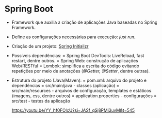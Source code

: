 # Spring Boot

- Framework que auxilia a criação de aplicações Java baseadas no Spring Framework.
- Define as configurações necessárias para execução: *just run*.
- Criação de um projeto: [Spring Initializr](https://start.spring.io/)
- Possíveis dependências:
    = Spring Boot DevTools: LiveReload, fast restart, dentre outros.
    = Spring Web: construção de aplicações Web/RESTful
    = Lombok: simplifica a escrita do código evitando repetições por meio de anotações (*@Getter, @Setter*, dentre outras).

- Estrutura do projeto (Java/Maven):
    = pom.xml: arquivo do projeto e dependências
    = src/main/java - classes (aplicação)
    = src/main/resources - arquivos de configuração, templates e estáticos (imagens, css, dentre outros)
    = application.properties - configurações
    = src/test - testes da aplicação

    https://youtu.be/YY_hf0FOIcU?si=JASf_qSj8PMi3uvM&t=545